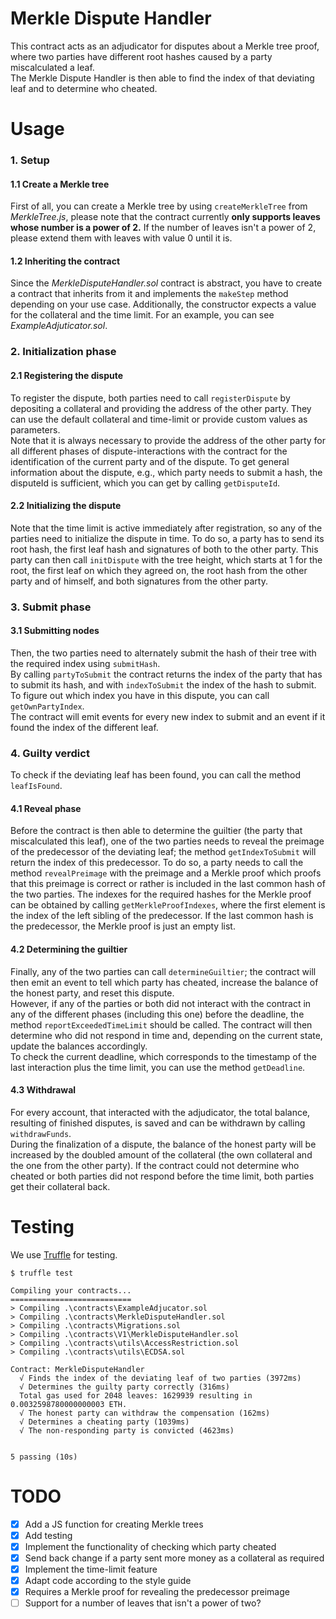 # Merkle Dispute Handler
This contract acts as an adjudicator for disputes about a Merkle tree proof, where two parties have different root hashes caused by a party miscalculated a leaf. \
The Merkle Dispute Handler is then able to find the index of that deviating leaf and to determine who cheated.


# Usage

### 1. Setup

#### 1.1 Create a Merkle tree
First of all, you can create a Merkle tree by using `createMerkleTree` from _MerkleTree.js_, please note that the contract currently **only supports  leaves whose number is a power of 2.**
If the number of leaves isn't a power of 2, please extend them with leaves with value 0 until it is.

#### 1.2 Inheriting the contract
Since the _MerkleDisputeHandler.sol_ contract is abstract, you have to create a contract that inherits from it and implements the `makeStep` method depending on your use case.
Additionally, the constructor expects a value for the collateral and the time limit. For an example, you can see _ExampleAdjuticator.sol_.

### 2. Initialization phase

#### 2.1 Registering the dispute
To register the dispute, both parties need to call `registerDispute` by depositing a collateral and providing the address of the other party. They can use the default collateral and time-limit or provide custom values as parameters. \
Note that it is always necessary to provide the address of the other party for all different phases of dispute-interactions with the contract for the identification of the current party and of the dispute. To get general information about the dispute, e.g., which party needs to submit a hash, the disputeId is sufficient, which you can get by calling `getDisputeId`.


#### 2.2 Initializing the dispute
Note that the time limit is active immediately after registration, so any of the parties need to initialize the dispute in time. To do so, a party has to send its root hash, the first leaf hash and signatures of both to the other party. This party can then call `initDispute` with the tree height, which starts at 1 for the root, the first leaf on which they agreed on, the root hash from the other party and of himself, and both signatures from the other party.

### 3. Submit phase

#### 3.1 Submitting nodes
Then, the two parties need to alternately submit the hash of their tree with the required index using `submitHash`. \
By calling `partyToSubmit` the contract returns the index of the party that has to submit its hash, and with `indexToSubmit` the index of the hash to submit. \
To figure out which index you have in this dispute, you can call `getOwnPartyIndex`. \
The contract will emit events for every new index to submit and an event if it found the index of the different leaf.

### 4. Guilty verdict
To check if the deviating leaf has been found, you can call the method `leafIsFound`.

#### 4.1 Reveal phase
Before the contract is then able to determine the guiltier (the party that miscalculated this leaf), one of the two parties needs to reveal the preimage of the predecessor of the deviating leaf; the method `getIndexToSubmit` will return the index of this predecessor. To do so, a party needs to call the method `revealPreimage` with the preimage and a Merkle proof which proofs that this preimage is correct or rather is included in the last common hash of the two parties. The indexes for the required hashes for the Merkle proof can be obtained by calling `getMerkleProofIndexes`, where the first element is the index of the left sibling of the predecessor. If the last common hash is the predecessor, the Merkle proof is just an empty list.

#### 4.2 Determining the guiltier
Finally, any of the two parties can call `determineGuiltier`; the contract will then emit an event to tell which party has cheated, increase the balance of the honest party, and reset this dispute. \
However, if any of the parties or both did not interact with the contract in any of the different phases (including this one) before the deadline, the method `reportExceededTimeLimit` should be called.
The contract will then determine who did not respond in time and, depending on the current state, update the balances accordingly. \
To check the current deadline, which corresponds to the timestamp of the last interaction plus the time limit, you can use the method `getDeadline`.

#### 4.3 Withdrawal
For every account, that interacted with the adjudicator, the total balance, resulting of finished disputes, is saved and can be withdrawn by calling `withdrawFunds`. \
During the finalization of a dispute, the balance of the honest party will be increased by the doubled amount of the collateral (the own collateral and the one from the other party). If the contract could not determine who cheated or both parties did not respond before the time limit, both parties get their collateral back.

# Testing

We use [Truffle](https://truffleframework.com/) for testing.

```
$ truffle test

Compiling your contracts...
===========================
> Compiling .\contracts\ExampleAdjucator.sol
> Compiling .\contracts\MerkleDisputeHandler.sol
> Compiling .\contracts\Migrations.sol
> Compiling .\contracts\V1\MerkleDisputeHandler.sol
> Compiling .\contracts\utils\AccessRestriction.sol
> Compiling .\contracts\utils\ECDSA.sol

Contract: MerkleDisputeHandler
  √ Finds the index of the deviating leaf of two parties (3972ms)
  √ Determines the guilty party correctly (316ms)
  Total gas used for 2048 leaves: 1629939 resulting in 0.0032598780000000003 ETH.
  √ The honest party can withdraw the compensation (162ms)
  √ Determines a cheating party (1039ms)
  √ The non-responding party is convicted (4623ms)


5 passing (10s)
```

# TODO

- [x] Add a JS function for creating Merkle trees
- [x] Add testing
- [x] Implement the functionality of checking which party cheated
- [x] Send back change if a party sent more money as a collateral as required
- [x] Implement the time-limit feature
- [x] Adapt code according to the style guide
- [x] Requires a Merkle proof for revealing the predecessor preimage
- [ ] Support for a number of leaves that isn't a power of two?
